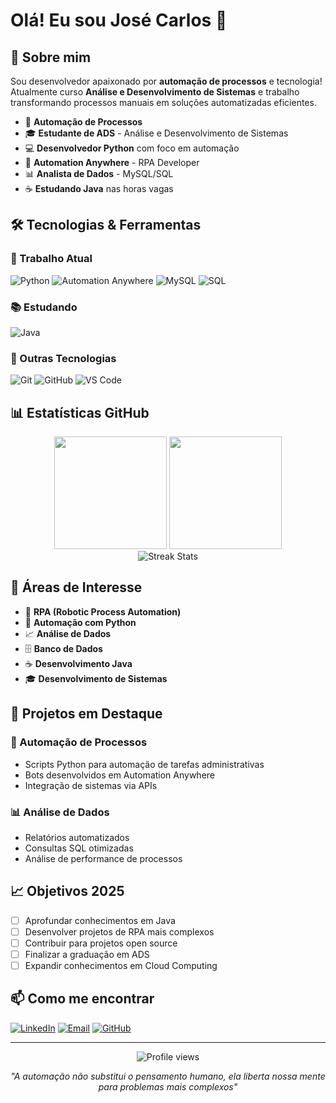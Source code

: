 # Olá! Eu sou José Carlos 👋

## 🚀 Sobre mim
Sou desenvolvedor apaixonado por **automação de processos** e tecnologia! Atualmente curso **Análise e Desenvolvimento de Sistemas** e trabalho transformando processos manuais em soluções automatizadas eficientes.

- 🔧 **Automação de Processos**
- 🎓 **Estudante de ADS** - Análise e Desenvolvimento de Sistemas
- 💻 **Desenvolvedor Python** com foco em automação
- 🤖 **Automation Anywhere** - RPA Developer
- 📊 **Analista de Dados** - MySQL/SQL
- ☕ **Estudando Java** nas horas vagas

## 🛠️ Tecnologias & Ferramentas

### 💼 Trabalho Atual
![Python](https://img.shields.io/badge/Python-3776AB?style=for-the-badge&logo=python&logoColor=white)
![Automation Anywhere](https://img.shields.io/badge/Automation_Anywhere-FF6600?style=for-the-badge&logo=automation-anywhere&logoColor=white)
![MySQL](https://img.shields.io/badge/MySQL-4479A1?style=for-the-badge&logo=mysql&logoColor=white)
![SQL](https://img.shields.io/badge/SQL-336791?style=for-the-badge&logo=postgresql&logoColor=white)

### 📚 Estudando
![Java](https://img.shields.io/badge/Java-ED8B00?style=for-the-badge&logo=java&logoColor=white)

### 🔧 Outras Tecnologias
![Git](https://img.shields.io/badge/Git-F05032?style=for-the-badge&logo=git&logoColor=white)
![GitHub](https://img.shields.io/badge/GitHub-181717?style=for-the-badge&logo=github&logoColor=white)
![VS Code](https://img.shields.io/badge/VS_Code-007ACC?style=for-the-badge&logo=visual-studio-code&logoColor=white)

## 📊 Estatísticas GitHub

<div align="center">
  <img height="180em" src="https://github-readme-stats.vercel.app/api?username=Teodorox&show_icons=true&theme=dracula&include_all_commits=true&count_private=true"/>
  <img height="180em" src="https://github-readme-stats.vercel.app/api/top-langs/?username=Teodorox&layout=compact&langs_count=7&theme=dracula"/>
</div>

<div align="center">
  <img src="https://github-readme-streak-stats.herokuapp.com/?user=Teodorox&theme=dracula" alt="Streak Stats"/>
</div>

## 🎯 Áreas de Interesse

- 🤖 **RPA (Robotic Process Automation)**
- 🐍 **Automação com Python**
- 📈 **Análise de Dados**
- 🗄️ **Banco de Dados**
- ☕ **Desenvolvimento Java**
- 🎓 **Desenvolvimento de Sistemas**

## 🚀 Projetos em Destaque

### 🤖 Automação de Processos
- Scripts Python para automação de tarefas administrativas
- Bots desenvolvidos em Automation Anywhere
- Integração de sistemas via APIs

### 📊 Análise de Dados
- Relatórios automatizados
- Consultas SQL otimizadas
- Análise de performance de processos

## 📈 Objetivos 2025

- [ ] Aprofundar conhecimentos em Java
- [ ] Desenvolver projetos de RPA mais complexos
- [ ] Contribuir para projetos open source
- [ ] Finalizar a graduação em ADS
- [ ] Expandir conhecimentos em Cloud Computing

## 📫 Como me encontrar

[![LinkedIn](https://img.shields.io/badge/LinkedIn-0077B5?style=for-the-badge&logo=linkedin&logoColor=white)](https://www.linkedin.com/in/jgomes-teodoro)
[![Email](https://img.shields.io/badge/Email-D14836?style=for-the-badge&logo=gmail&logoColor=white)](mailto:teodoro2522@gmail.com)
[![GitHub](https://img.shields.io/badge/GitHub-181717?style=for-the-badge&logo=github&logoColor=white)](https://github.com/Teodorox)

---

<div align="center">
  <img src="https://komarev.com/ghpvc/?username=Teodorox&color=blue" alt="Profile views"/>
</div>

<div align="center">
  
  *"A automação não substitui o pensamento humano, ela liberta nossa mente para problemas mais complexos"*
  
</div>

